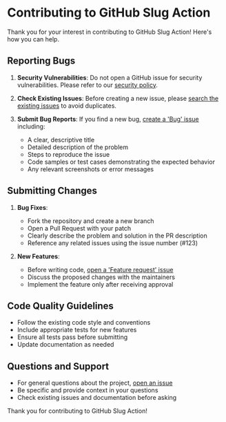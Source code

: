 # Contributing to GitHub Slug Action

Thank you for your interest in contributing to GitHub Slug Action! Here's how you can help.

## Reporting Bugs

1. **Security Vulnerabilities**: Do not open a GitHub issue for security vulnerabilities. Please refer to our [security policy][1].

2. **Check Existing Issues**: Before creating a new issue, please [search the existing issues][2] to avoid duplicates.

3. **Submit Bug Reports**: If you find a new bug, [create a 'Bug' issue][4] including:
   - A clear, descriptive title
   - Detailed description of the problem
   - Steps to reproduce the issue
   - Code samples or test cases demonstrating the expected behavior
   - Any relevant screenshots or error messages

## Submitting Changes

1. **Bug Fixes**:
   - Fork the repository and create a new branch
   - Open a Pull Request with your patch
   - Clearly describe the problem and solution in the PR description
   - Reference any related issues using the issue number (#123)

2. **New Features**:
   - Before writing code, [open a 'Feature request' issue][5]
   - Discuss the proposed changes with the maintainers
   - Implement the feature only after receiving approval

## Code Quality Guidelines

- Follow the existing code style and conventions
- Include appropriate tests for new features
- Ensure all tests pass before submitting
- Update documentation as needed

## Questions and Support

- For general questions about the project, [open an issue][3]
- Be specific and provide context in your questions
- Check existing issues and documentation before asking

Thank you for contributing to GitHub Slug Action!

[1]: https://github.com/rlespinasse/github-slug-action/security/policy
[2]: https://github.com/rlespinasse/github-slug-action/issues
[3]: https://github.com/rlespinasse/github-slug-action/issues/new
[4]: https://github.com/rlespinasse/github-slug-action/issues/new?assignees=&labels=bug&template=bug_report.md&title=
[5]: https://github.com/rlespinasse/github-slug-action/issues/new?assignees=&labels=enhancement&template=feature_request.md&title=
